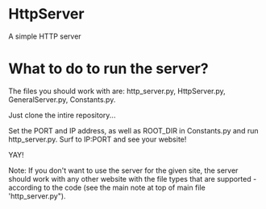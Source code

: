 # HttpServer
A simple HTTP server

# What to do to run the server?

The files you should work with are:
http_server.py,
HttpServer.py,
GeneralServer.py,
Constants.py.

Just clone the intire repository...

Set the PORT and IP address, as well as ROOT_DIR in Constants.py and run http_server.py.
Surf to IP:PORT and see your website!

YAY!

Note:
If you don't want to use the server for the given site, the server should work with any other website with the file types that are supported - according to the code (see the main note at top of main file 'http_server.py").
